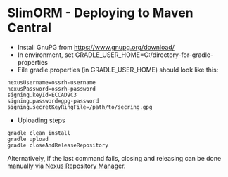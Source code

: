 # SlimORM - Deploying to Maven Central

* Install GnuPG from https://www.gnupg.org/download/
* In environment, set GRADLE\_USER\_HOME=C:/directory-for-gradle-properties
* File gradle.properties (in GRADLE\_USER\_HOME) should look like this:

```
nexusUsername=ossrh-username
nexusPassword=ossrh-password
signing.keyId=ECCAD9C3
signing.password=gpg-password
signing.secretKeyRingFile=/path/to/secring.gpg
```

* Uploading steps

```
gradle clean install
gradle upload
gradle closeAndReleaseRepository
```

Alternatively, if the last command fails, closing and releasing can be done manually via [Nexus Repository Manager](https://oss.sonatype.org/#stagingRepositories).

